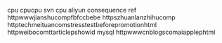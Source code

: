 cpu cpucpu svn cpu aliyun consequence ref httpwwwjianshucompfbfccbebe httpszhuanlanzhihucomp httptechmeituancomstresstestbeforepromotionhtml httpweibocomttarticlepshowid mysql httpwwwcnblogscomaiapplephtml
